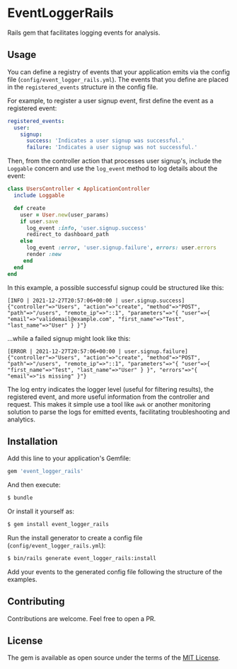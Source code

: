 # EventLoggerRails

Rails gem that facilitates logging events for analysis.

## Usage

You can define a registry of events that your application emits via the config file (`config/event_logger_rails.yml`).
The events that you define are placed in the `registered_events` structure in the config file.

For example, to register a user signup event, first define the event as a registered event:

```yaml
registered_events:
  user:
    signup:
      success: 'Indicates a user signup was successful.'
      failure: 'Indicates a user signup was not successful.'
```

Then, from the controller action that processes user signup's, include the `Loggable` concern and use the `log_event` method to log details about the event:

```ruby
class UsersController < ApplicationController
  include Loggable

  def create
    user = User.new(user_params)
    if user.save
      log_event :info, 'user.signup.success'
      redirect_to dashboard_path
    else
      log_event :error, 'user.signup.failure', errors: user.errors
      render :new
     end
  end
end
```

In this example, a possible successful signup could be structured like this:

```
[INFO | 2021-12-27T20:57:06+00:00 | user.signup.success] {"controller"=>"Users", "action"=>"create", "method"=>"POST", "path"=>"/users", "remote_ip"=>"::1", "parameters"=>"{ "user"=>{ "email"=>"validemail@example.com", "first_name"=>"Test", "last_name"=>"User" } }"}
```

...while a failed signup might look like this:

```
[ERROR | 2021-12-27T20:57:06+00:00 | user.signup.failure] {"controller"=>"Users", "action"=>"create", "method"=>"POST", "path"=>"/users", "remote_ip"=>"::1", "parameters"=>"{ "user"=>{ "first_name"=>"Test", "last_name"=>"User" } }", "errors"=>"{ "email"=>"is missing" }"}
```

The log entry indicates the logger level (useful for filtering results), the registered event, and more useful information from the controller and request.
This makes it simple use a tool like `awk` or another monitoring solution to parse the logs for emitted events, facilitating troubleshooting and analytics.

## Installation

Add this line to your application's Gemfile:

```ruby
gem 'event_logger_rails'
```

And then execute:

```bash
$ bundle
```

Or install it yourself as:

```bash
$ gem install event_logger_rails
```

Run the install generator to create a config file (`config/event_logger_rails.yml`):

```bash
$ bin/rails generate event_logger_rails:install
```

Add your events to the generated config file following the structure of the examples.

## Contributing

Contributions are welcome. Feel free to open a PR.

## License

The gem is available as open source under the terms of the [MIT License](https://opensource.org/licenses/MIT).
